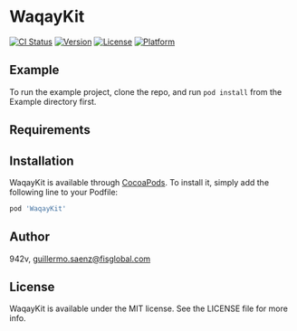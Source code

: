 # WaqayKit

[![CI Status](https://img.shields.io/travis/942v/WaqayKit.svg?style=flat)](https://travis-ci.org/942v/WaqayKit)
[![Version](https://img.shields.io/cocoapods/v/WaqayKit.svg?style=flat)](https://cocoapods.org/pods/WaqayKit)
[![License](https://img.shields.io/cocoapods/l/WaqayKit.svg?style=flat)](https://cocoapods.org/pods/WaqayKit)
[![Platform](https://img.shields.io/cocoapods/p/WaqayKit.svg?style=flat)](https://cocoapods.org/pods/WaqayKit)

## Example

To run the example project, clone the repo, and run `pod install` from the Example directory first.

## Requirements

## Installation

WaqayKit is available through [CocoaPods](https://cocoapods.org). To install
it, simply add the following line to your Podfile:

```ruby
pod 'WaqayKit'
```

## Author

942v, guillermo.saenz@fisglobal.com

## License

WaqayKit is available under the MIT license. See the LICENSE file for more info.
